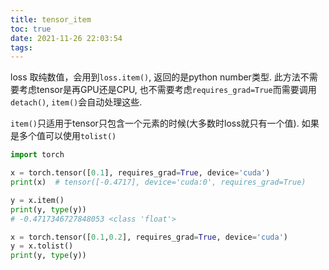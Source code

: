 ```yaml
---
title: tensor_item
toc: true
date: 2021-11-26 22:03:54
tags:
---
```


 loss 取纯数值，会用到`loss.item()`, 返回的是python number类型. 此方法不需要考虑tensor是再GPU还是CPU, 也不需要考虑`requires_grad=True`而需要调用`detach()`, `item()`会自动处理这些.

 `item()`只适用于tensor只包含一个元素的时候(大多数时loss就只有一个值). 如果是多个值可以使用`tolist()`


 ```python
import torch

x = torch.tensor([0.1], requires_grad=True, device='cuda')
print(x)  # tensor([-0.4717], device='cuda:0', requires_grad=True)

y = x.item()
print(y, type(y))
# -0.4717346727848053 <class 'float'>

x = torch.tensor([0.1,0.2], requires_grad=True, device='cuda')
y = x.tolist()
print(y, type(y))

 ```